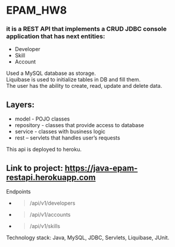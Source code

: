 # EPAM_HW8
### it is a REST API that implements a CRUD JDBC console application that has next entities:
- Developer
- Skill
- Account

Used a MySQL database as storage.
<br/>
Liquibase is used to initialize tables in DB and fill them.
<br/>
The user has the ability to create, read, update and delete data.
<br/>

Layers:
---
- model - POJO classes
- repository - classes that provide access to database
- service - classes with business logic
- rest – servlets that handles user’s requests

This api is deployed to heroku.

Link to project: https://java-epam-restapi.herokuapp.com
---
Endpoints
- >/api/v1/developers
- >/api/v1/accounts
- >/api/v1/skills

Technology stack: Java, MySQL, JDBC, Servlets, Liquibase, JUnit.

